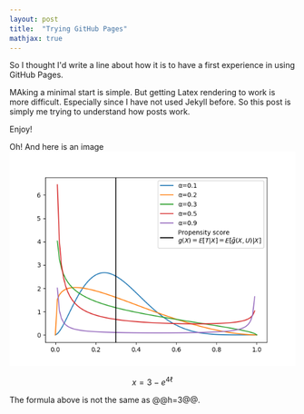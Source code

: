```yaml
---
layout: post
title:  "Trying GitHub Pages"
mathjax: true
---
```

So I thought I'd write a line about how it is to have a first experience in using GitHub Pages.

MAking a minimal start is simple. But getting Latex rendering to work is more difficult. Especially since I have not used Jekyll before.
So this post is simply me trying to understand how posts work. 

Enjoy!


Oh! And here is an image ![Some curves in  achart](/assets/betas.png)


$$x=3-e^{4\ell}$$

The formula above is not the same as @@h=3@@.
